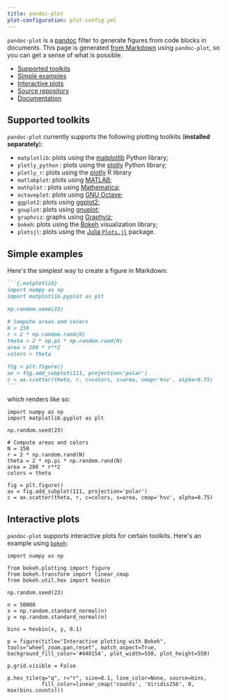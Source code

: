 ```yaml
---
title: pandoc-plot
plot-configuration: plot-config.yml
---
```


<!-- The file index.html is automatically generated by the mksite.ps1 script. Do not edit manually.
-->

`pandoc-plot` is a [pandoc](https://pandoc.org) filter to generate figures from code blocks in documents. This page is generated [from Markdown](index.md) using `pandoc-plot`, so you can get a sense of what is possible. 

- [Supported toolkits](#supported-toolkits)
- [Simple examples](#simple-examples)
- [Interactive plots](#interactive-plots)
- [Source repository](https://github.com/LaurentRDC/pandoc-plot)
- [Documentation](MANUAL.html)

## Supported toolkits

`pandoc-plot` currently supports the following plotting toolkits
(**installed separately**):

  - `matplotlib`: plots using the [matplotlib](https://matplotlib.org/)
    Python library;
  - `plotly_python` : plots using the
    [plotly](https://plotly.com/python/) Python library;
  - `plotly_r`: plots using the [plotly](https://plotly.com/r/) R
    library
  - `matlabplot`: plots using [MATLAB](https://www.mathworks.com/);
  - `mathplot` : plots using
    [Mathematica](https://www.wolfram.com/mathematica/);
  - `octaveplot`: plots using [GNU
    Octave](https://www.gnu.org/software/octave/);
  - `ggplot2`: plots using [ggplot2](https://ggplot2.tidyverse.org/);
  - `gnuplot`: plots using [gnuplot](http://www.gnuplot.info/);
  - `graphviz`: graphs using [Graphviz](http://graphviz.org/);
  - `bokeh`: plots using the [Bokeh](https://bokeh.org/) visualization library;
  - `plotsjl`: plots using the [Julia `Plots.jl`](http://docs.plotsjl.org/latest/) package.

## Simple examples

Here's the simplest way to create a figure in Markdown:

````markdown
```{.matplotlib}
import numpy as np
import matplotlib.pyplot as plt

np.random.seed(23)

# Compute areas and colors
N = 150
r = 2 * np.random.rand(N)
theta = 2 * np.pi * np.random.rand(N)
area = 200 * r**2
colors = theta

fig = plt.figure()
ax = fig.add_subplot(111, projection='polar')
c = ax.scatter(theta, r, c=colors, s=area, cmap='hsv', alpha=0.75)
```
````

which renders like so:

```{.matplotlib}
import numpy as np
import matplotlib.pyplot as plt

np.random.seed(23)

# Compute areas and colors
N = 150
r = 2 * np.random.rand(N)
theta = 2 * np.pi * np.random.rand(N)
area = 200 * r**2
colors = theta

fig = plt.figure()
ax = fig.add_subplot(111, projection='polar')
c = ax.scatter(theta, r, c=colors, s=area, cmap='hsv', alpha=0.75)
```

## Interactive plots

`pandoc-plot` supports interactive plots for certain toolkits. Here's an example using [`bokeh`](https://bokeh.org):

```{.python .bokeh format=html caption="Move around in the plot by using your mouse. This gallery example was modified from [here](https://docs.bokeh.org/en/latest/docs/gallery/hex_tile.html)."}
import numpy as np

from bokeh.plotting import figure
from bokeh.transform import linear_cmap
from bokeh.util.hex import hexbin

np.random.seed(23)

n = 50000
x = np.random.standard_normal(n)
y = np.random.standard_normal(n)

bins = hexbin(x, y, 0.1)

p = figure(title="Interactive plotting with Bokeh", tools="wheel_zoom,pan,reset", match_aspect=True, background_fill_color='#440154', plot_width=550, plot_height=550)

p.grid.visible = False

p.hex_tile(q="q", r="r", size=0.1, line_color=None, source=bins,
           fill_color=linear_cmap('counts', 'Viridis256', 0, max(bins.counts)))

```